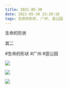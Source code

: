 ```yaml
---
title: 2021-05-30
date: 2021-05-30 23:29:18
tags: 生命的形状, 广州, 逛公园
---
```


<p>生命的形状</p> 
<p>其二</p>

#生命的形状 #广州 #逛公园

![](/assets/images/2021/05/5fdc355268c0e76ed95842a0d012deeb.jpg)

![](/assets/images/2021/05/d9f02bd28e42efe2c984436383794108.jpg)

![](/assets/images/2021/05/d18353fc920818422c72ee8f7d94a2cd.jpg)
